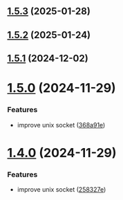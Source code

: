 ## [1.5.3](https://github.com/msobiecki/boilerplate-express-server/compare/v1.5.2...v1.5.3) (2025-01-28)



## [1.5.2](https://github.com/msobiecki/boilerplate-express-server/compare/v1.5.1...v1.5.2) (2025-01-24)



## [1.5.1](https://github.com/msobiecki/boilerplate-express-server/compare/v1.5.0...v1.5.1) (2024-12-02)



# [1.5.0](https://github.com/msobiecki/boilerplate-express-server/compare/v1.4.0...v1.5.0) (2024-11-29)


### Features

* improve unix socket ([368a91e](https://github.com/msobiecki/boilerplate-express-server/commit/368a91e576c701a69d302ce42dae3d8c7a955ec6))



# [1.4.0](https://github.com/msobiecki/boilerplate-express-server/compare/v1.3.0...v1.4.0) (2024-11-29)


### Features

* improve unix socket ([258327e](https://github.com/msobiecki/boilerplate-express-server/commit/258327eaf345525195179b795b9295c95666431f))



